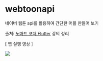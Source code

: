 # webtoonapi

네이버 웹툰 api를 활용하여 간단한 어플 만들어 보기

출처: [노마드 코더 Flutter](https://nomadcoders.co/flutter-for-beginners/lobby) 강의 정리

[ 앱 실행 영상 ]

<img src="https://user-images.githubusercontent.com/34737952/216028985-e70eb6e7-ac22-4b09-b27e-759a3cf5be6d.mp4">
